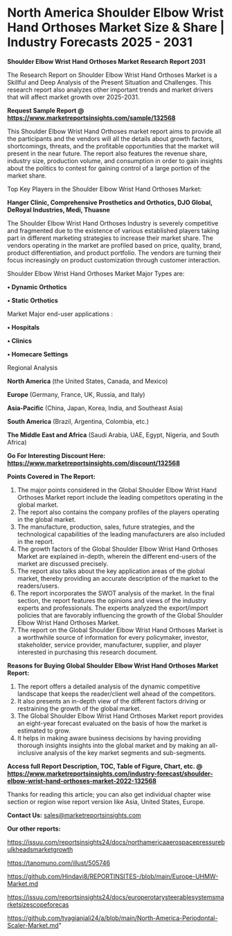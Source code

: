 # North America Shoulder Elbow Wrist Hand Orthoses Market Size & Share | Industry Forecasts 2025 - 2031

<strong>Shoulder Elbow Wrist Hand Orthoses Market Research Report 2031</strong>

The Research Report on Shoulder Elbow Wrist Hand Orthoses Market is a Skillful and Deep Analysis of the Present Situation and Challenges. This research report also analyzes other important trends and market drivers that will affect market growth over 2025-2031.

<strong>Request Sample Report @ <a href=https://www.marketreportsinsights.com/sample/132568>https://www.marketreportsinsights.com/sample/132568</a></strong>

This Shoulder Elbow Wrist Hand Orthoses market report aims to provide all the participants and the vendors will all the details about growth factors, shortcomings, threats, and the profitable opportunities that the market will present in the near future. The report also features the revenue share, industry size, production volume, and consumption in order to gain insights about the politics to contest for gaining control of a large portion of the market share.

Top Key Players in the Shoulder Elbow Wrist Hand Orthoses Market:

<strong>Hanger Clinic, Comprehensive Prosthetics and Orthotics, DJO Global, DeRoyal Industries, Medi, Thuasne</strong>

The Shoulder Elbow Wrist Hand Orthoses Industry is severely competitive and fragmented due to the existence of various established players taking part in different marketing strategies to increase their market share. The vendors operating in the market are profiled based on price, quality, brand, product differentiation, and product portfolio. The vendors are turning their focus increasingly on product customization through customer interaction.

Shoulder Elbow Wrist Hand Orthoses Market Major Types are:

<strong>• Dynamic Orthotics

• Static Orthotics</strong>

Market Major end-user applications :

<strong>• Hospitals

• Clinics

• Homecare Settings</strong>

Regional Analysis

</u><strong><b>North America</b></strong> (the United States, Canada, and Mexico)

<strong><b>Europe </b></strong>(Germany, France, UK, Russia, and Italy)

<strong><b>Asia-Pacific</b></strong> (China, Japan, Korea, India, and Southeast Asia)

<strong><b>South America</b></strong> (Brazil, Argentina, Colombia, etc.)

<strong><b>The Middle East and Africa</b></strong> (Saudi Arabia, UAE, Egypt, Nigeria, and South Africa)

<strong>Go For Interesting Discount Here: <a href=https://www.marketreportsinsights.com/discount/132568>https://www.marketreportsinsights.com/discount/132568</a></strong>

<strong>Points Covered in The Report:</strong>
<ol>
  <li>The major points considered in the Global Shoulder Elbow Wrist Hand Orthoses Market report include the leading competitors operating in the global market.</li>
  <li>The report also contains the company profiles of the players operating in the global market.</li>
  <li>The manufacture, production, sales, future strategies, and the technological capabilities of the leading manufacturers are also included in the report.</li>
  <li>The growth factors of the Global Shoulder Elbow Wrist Hand Orthoses Market are explained in-depth, wherein the different end-users of the market are discussed precisely.</li>
  <li>The report also talks about the key application areas of the global market, thereby providing an accurate description of the market to the readers/users.</li>
  <li>The report incorporates the SWOT analysis of the market. In the final section, the report features the opinions and views of the industry experts and professionals. The experts analyzed the export/import policies that are favorably influencing the growth of the Global Shoulder Elbow Wrist Hand Orthoses Market.</li>
  <li>The report on the Global Shoulder Elbow Wrist Hand Orthoses Market is a worthwhile source of information for every policymaker, investor, stakeholder, service provider, manufacturer, supplier, and player interested in purchasing this research document.</li>
</ol>
<strong>Reasons for Buying Global Shoulder Elbow Wrist Hand Orthoses Market Report:</strong>

<ol>
  <li>The report offers a detailed analysis of the dynamic competitive landscape that keeps the reader/client well ahead of the competitors.</li>
  <li>It also presents an in-depth view of the different factors driving or restraining the growth of the global market.</li>
  <li>The Global Shoulder Elbow Wrist Hand Orthoses Market report provides an eight-year forecast evaluated on the basis of how the market is estimated to grow.</li>
  <li>It helps in making aware business decisions by having providing thorough insights insights into the global market and by making an all-inclusive analysis of the key market segments and sub-segments.</li>
</ol>
<strong>Access full Report Description, TOC, Table of Figure, Chart, etc. @ <a href=https://www.marketreportsinsights.com/industry-forecast/shoulder-elbow-wrist-hand-orthoses-market-2022-132568>https://www.marketreportsinsights.com/industry-forecast/shoulder-elbow-wrist-hand-orthoses-market-2022-132568</a></strong>


Thanks for reading this article; you can also get individual chapter wise section or region wise report version like Asia, United States, Europe.

<strong>Contact Us:</strong>
sales@marketreportsinsights.com

<strong>Our other reports:</strong>

<a href=https://issuu.com/reportsinsights24/docs/northamericaaerospacepressurebulkheadsmarketgrowth>https://issuu.com/reportsinsights24/docs/northamericaaerospacepressurebulkheadsmarketgrowth</a>

<a href=https://tanomuno.com/illust/505746>https://tanomuno.com/illust/505746</a>

<a href=https://github.com/Hindavi8/REPORTINSITES-/blob/main/Europe-UHMW-Market.md>https://github.com/Hindavi8/REPORTINSITES-/blob/main/Europe-UHMW-Market.md</a>

<a href=https://issuu.com/reportsinsights24/docs/europerotarysteerablesystemsmarketsizescopeforecas>https://issuu.com/reportsinsights24/docs/europerotarysteerablesystemsmarketsizescopeforecas</a>

<a href=https://github.com/tyagianjali24/a/blob/main/North-America-Periodontal-Scaler-Market.md>https://github.com/tyagianjali24/a/blob/main/North-America-Periodontal-Scaler-Market.md</a>"
